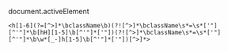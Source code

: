 document.activeElement

```
<h[1-6](?=[^>]*\bclassName\b)(?![^>]*\bclassName\s*=\s*['"][^'"]*\b[hH][1-5]\b[^'"]*['"])(?![^>]*\bclassName\s*=\s*['"][^'"]*\b\w*[_-]h[1-5]\b[^'"]*['"])[^>]*>
```